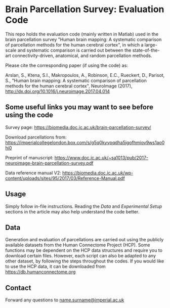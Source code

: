 # Brain Parcellation Survey: Evaluation Code
This repo holds the evaluation code (mainly written in Matlab) used in the brain parcellation survey "Human brain mapping: 
A systematic comparison of parcellation methods for the human cerebral cortex", in which a large-scale and systematic 
comparison is carried out between the state-of-the-art connectivity-driven, anatomical, and random parcellation methods. 

Please cite the corresponding paper (if using the code) as: 

Arslan, S., Ktena, S.I., Makropoulos, A., Robinson, E.C., Rueckert, D., Parisot, S., "Human brain mapping: A systematic 
comparison of parcellation methods for the human cerebral cortex", NeuroImage (2017), http://dx.doi.org/10.1016/j.neuroimage.2017.04.014

## Some useful links you may want to see before using the code 

Survey page: https://biomedia.doc.ic.ac.uk/brain-parcellation-survey/

Download parcellations from: https://imperialcollegelondon.box.com/s/g5q0kyvpqdha5jgofhmiov9ws1ao0hi0

Preprint of manuscript: https://www.doc.ic.ac.uk/~sa1013/pub/2017-neuroimage-brain-parcellation-survey.pdf

Data reference manual V2: https://biomedia.doc.ic.ac.uk/wp-content/uploads/sites/95/2017/03/Reference-Manual.pdf 

## Usage

Simply follow in-file instructions. Reading the _Data_ and _Experimental Setup_ sections in the article may also 
help understand the code better.

## Data
Generation and evaluation of parcellations are carried out using the publicly available datasets from the Human Connectome 
Project (HCP). Some functions may be dependent on the HCP data structures and require you to download certain files. 
However, each script can also be adapted to any other dataset, by following the steps throughout the codes. If you would like 
to use the HCP data, it can be downloaded from https://db.humanconnectome.org 

## Contact
Forward any questions to name.surname@imperial.ac.uk


